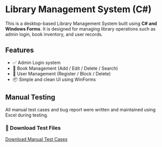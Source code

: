 # Library Management System (C#)

This is a desktop-based Library Management System built using **C# and Windows Forms**. It is designed for managing library operations such as admin login, book inventory, and user records.

##  Features

- ✅ Admin Login system
- 📖 Book Management (Add / Edit / Delete / Search)
- 👤 User Management (Register / Block / Delete)
- 📦 Simple and clean UI using WinForms

## Manual Testing

All manual test cases and bug report were written and maintained using Excel during testing.

### 📄 Download Test Files

 [Download Manual Test Cases](https://github.com/PabasaraParami/Libary_managment/blob/main/LB-test%20case.xlsx)
  


